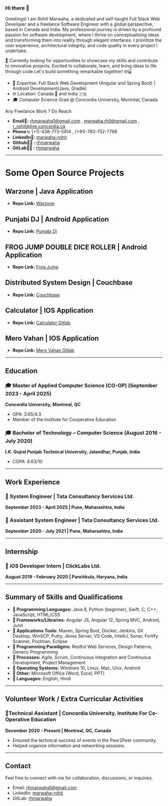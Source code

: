 

<!--
**Rhmarwaha/Rhmarwaha** is a ✨ _special_ ✨ repository because its `README.md` (this file) appears on your GitHub profile.

Here are some ideas to get you started:

- 🔭 I’m currently working on ...
- 🌱 I’m currently learning ...
- 👯 I’m looking to collaborate on ...
- 🤔 I’m looking for help with ...
- 💬 Ask me about ...
- 📫 How to reach me: ...
- 😄 Pronouns: ...
- ⚡ Fun fact: ...
-->

### Hi there 👋
Greetings! I am Rohit Marwaha, a dedicated and self-taught Full Stack Web Developer and a freelance Software Engineer with a global perspective, based in Canada and India. My professional journey is driven by a profound passion for software development, where I thrive on conceptualizing ideas and transforming them into reality through elegant interfaces. I prioritize the user experience, architectural integrity, and code quality in every project I undertake.

🚀 Currently looking for opportunities to showcase my skills and contribute to innovative projects. Excited to collaborate, learn, and bring ideas to life through code.Let's build something remarkable together! 🌐💻

- 🚀 Expertise: Full Stack Web Development (Angular and Spring Boot) | Android Development(Java, Gradle)
- 🌐 Location: Canada 🍁 and India 🇮🇳
- 🎓 Computer Science Grad @ Concordia University, Montréal, Canada

Any Freelance Work ? Do Reach
- **Email📧:** rhmarwaha1@gmail.com , marwaha.rh9@gmail.com , r_rohit@live.concordia.ca
- **Phone 📞:** (+1)-438-773-5914 , (+91)-783-752-7788
- **LinkedIn🔗:** [marwaha-rohit](https://www.linkedin.com/in/marwaha-rohit)
- **Github🐱‍💻 :** [rhmarwaha](https://github.com/rhmarwaha)
- **GitLab🐱‍💻 :** [rhmarwaha](https://gitlab.com/rhmarwaha)

---

# Some Open Source Projects

## Warzone | Java Application
- **Repo Link:** [Warzone](https://github.com/Rhmarwaha/Warzone-Java-Command-Line-Game)

## Punjabi DJ | Android Application
- **Repo Link:** [Punjabi Dj](https://github.com/Rhmarwaha/PUNJABI_DJ)

## FROG JUMP DOUBLE DICE ROLLER | Android Application
- **Repo Link:** [Frog Jump](https://github.com/Rhmarwaha/FROG_JUMP_DICE_ROLLER)

## Distributed System Design | Couchbase
- **Repo Link:** [Couchbase](https://github.com/Rhmarwaha/DISTRIBUTED-SYSTEM-DESIGN-COUCHBASE)

## Calculator | IOS Application
- **Repo Link:** [Calculator Gitlab](https://gitlab.com/rhmarwaha/calculator)

## Mero Vahan | IOS Application
- **Repo Link:** [Mero Vahan Gitlab](https://gitlab.com/rhmarwaha/mero-vahan)

---

## Education

### 🎓 Master of Applied Computer Science (CO-OP) (September 2023 - April 2025)
**Concordia University, Montreal, QC**
- GPA: 3.65/4.3
- Member of the Institute for Cooperative Education

### 🎓 Bachelor of Technology – Computer Science (August 2016 -  July 2020)
**I.K. Gujral Punjab Technical University, Jalandhar, Punjab, India**
- CGPA: 8.63/10

---

## Work Experience

### 💼 System Engineer | Tata Consultancy Services Ltd.
**September 2023 - April 2025 | Pune, Maharashtra, India**

### 💼 Assistant System Engineer | Tata Consultancy Services Ltd.
**September 2020 - July 2021 | Pune, Maharashtra, India**

---

## Internship

### 💼 iOS Developer Intern | ClickLabs Ltd.
**August 2019 - February 2020 | Panchkula, Haryana, India**


---

## Summary of Skills and Qualifications

- **🚀 Programming Languages:** Java 8, Python (beginner), Swift, C, C++, JavaScript, HTML/CSS
- **🚀 Frameworks/Libraries:** Angular JS, Angular 12, Spring MVC, Android, Junit
- **🚀 Applications Tools:** Maven, Spring Boot, Docker, Jenkins, Git Desktop, WinSCP, Putty, Jboss Server, VS Code, IntelliJ, Sonar, Fortify Scanner, Postman, Eclipse
- **🚀 Programming Paradigms:** Restful Web Services, Design Patterns, Generic Programming
- **🚀 Processes:** Agile, Scrum, Continuous Integration and Continuous Development, Project Management
- **🚀 Operating Systems:** Windows 10, Linux, Mac, Unix, Android
- **🚀 Other:** Microsoft Office (Word, Excel, PPT)
- **🚀 Languages:** English, Hindi

---


## Volunteer Work / Extra Curricular Activities

### 🤝Technical Assistant | Concordia University, Institute For Co-Operative Education
**December 2020 - Present | Montreal, QC, Canada**
- Ensured the technical success of events in the Peer2Peer community.
- Helped organize information and networking sessions.

--- 

## Contact

Feel free to connect with me for collaboration, discussions, or inquiries.

- Email: rhmarwaha1@gmail.com
- LinkedIn: [marwaha-rohit](https://www.linkedin.com/in/marwaha-rohit)
- GitLab: [rhmarwaha](https://gitlab.com/rhmarwaha)